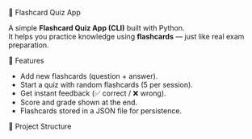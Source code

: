 🎴 Flashcard Quiz App 

A simple **Flashcard Quiz App (CLI)** built with Python.  
It helps you practice knowledge using **flashcards** — just like real exam preparation.



🚀 Features
- Add new flashcards (question + answer).
- Start a quiz with random flashcards (5 per session).
- Get instant feedback (✅ correct / ❌ wrong).
- Score and grade shown at the end.
- Flashcards stored in a JSON file for persistence.



📂 Project Structure

